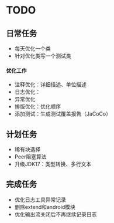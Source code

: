 # TODO

## 日常任务

* 每天优化一个类
* 针对优化类写一个测试类

#### 优化工作

* 注释优化：详细描述、单位描述
* 日志优化：
* 异常优化
* 排版优化：优化顺序
* 添加测试：生成测试覆盖报告（JaCoCo）

## 计划任务

* 稀有块选择
* Peer阻塞算法
* 升级JDK17：类型转换、多行文本

## 完成任务

* 优化日志工具异常记录
* 删除extend和android模块
* 优化输出流关闭后不再继续记录日志